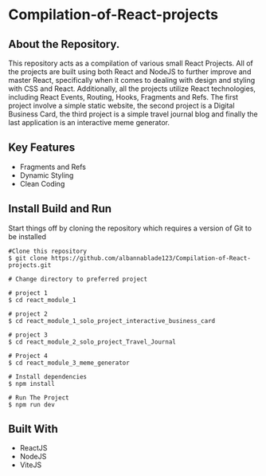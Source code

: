 # Compilation-of-React-projects

## About the Repository.
This repository acts as a compilation of various small React Projects. All of the projects are built using both React and NodeJS
to further improve and master React, specifically when it comes to dealing with design and styling with CSS and React. Additionally,
all the projects utilize React technologies, including React Events, Routing, Hooks, Fragments and Refs. The first project involve a
simple static website, the second project is a Digital Business Card, the third project is a simple travel journal blog and finally the
last application is an interactive meme generator. 

## Key Features
* Fragments and Refs
* Dynamic Styling
* Clean Coding

## Install Build and Run
Start things off by cloning the repository which requires a version of Git to be installed
```
#Clone this repository
$ git clone https://github.com/albannablade123/Compilation-of-React-projects.git

# Change directory to preferred project

# project 1
$ cd react_module_1

# project 2
$ cd react_module_1_solo_project_interactive_business_card

# project 3
$ cd react_module_2_solo_project_Travel_Journal

# Project 4
$ cd react_module_3_meme_generator

# Install dependencies
$ npm install

# Run The Project
$ npm run dev

```



## Built With
* ReactJS
* NodeJS
* ViteJS
